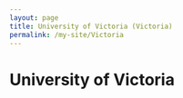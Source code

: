 ```yaml
---
layout: page
title: University of Victoria (Victoria)
permalink: /my-site/Victoria
---
```

# University of Victoria
